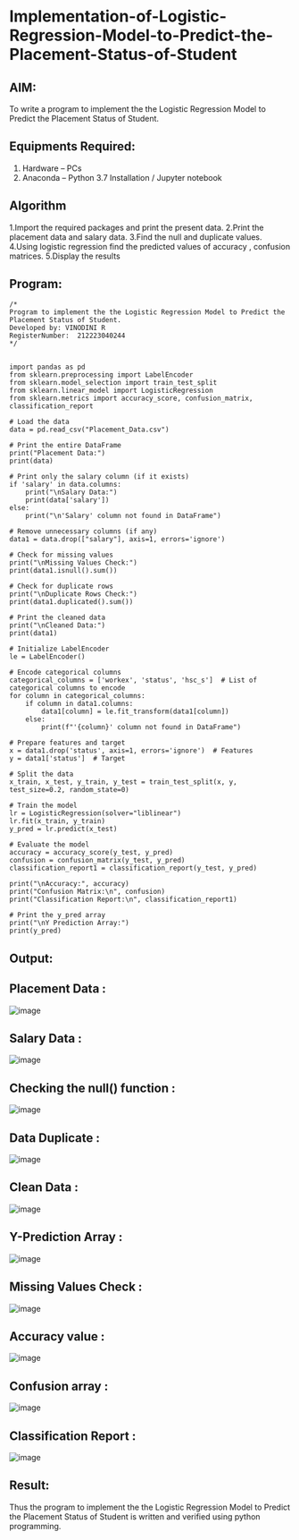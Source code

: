 # Implementation-of-Logistic-Regression-Model-to-Predict-the-Placement-Status-of-Student

## AIM:
To write a program to implement the the Logistic Regression Model to Predict the Placement Status of Student.

## Equipments Required:
1. Hardware – PCs
2. Anaconda – Python 3.7 Installation / Jupyter notebook

## Algorithm
1.Import the required packages and print the present data.
2.Print the placement data and salary data.
3.Find the null and duplicate values.
4.Using logistic regression find the predicted values of accuracy , confusion matrices.
5.Display the results

## Program:
```
/*
Program to implement the the Logistic Regression Model to Predict the Placement Status of Student.
Developed by: VINODINI R
RegisterNumber:  212223040244
*/


import pandas as pd
from sklearn.preprocessing import LabelEncoder
from sklearn.model_selection import train_test_split
from sklearn.linear_model import LogisticRegression
from sklearn.metrics import accuracy_score, confusion_matrix, classification_report

# Load the data
data = pd.read_csv("Placement_Data.csv")

# Print the entire DataFrame
print("Placement Data:")
print(data)

# Print only the salary column (if it exists)
if 'salary' in data.columns:
    print("\nSalary Data:")
    print(data['salary'])
else:
    print("\n'Salary' column not found in DataFrame")

# Remove unnecessary columns (if any)
data1 = data.drop(["salary"], axis=1, errors='ignore')

# Check for missing values
print("\nMissing Values Check:")
print(data1.isnull().sum())

# Check for duplicate rows
print("\nDuplicate Rows Check:")
print(data1.duplicated().sum())

# Print the cleaned data
print("\nCleaned Data:")
print(data1)

# Initialize LabelEncoder
le = LabelEncoder()

# Encode categorical columns
categorical_columns = ['workex', 'status', 'hsc_s']  # List of categorical columns to encode
for column in categorical_columns:
    if column in data1.columns:
        data1[column] = le.fit_transform(data1[column])
    else:
        print(f"'{column}' column not found in DataFrame")

# Prepare features and target
x = data1.drop('status', axis=1, errors='ignore')  # Features
y = data1['status']  # Target

# Split the data
x_train, x_test, y_train, y_test = train_test_split(x, y, test_size=0.2, random_state=0)

# Train the model
lr = LogisticRegression(solver="liblinear")
lr.fit(x_train, y_train)
y_pred = lr.predict(x_test)

# Evaluate the model
accuracy = accuracy_score(y_test, y_pred)
confusion = confusion_matrix(y_test, y_pred)
classification_report1 = classification_report(y_test, y_pred)

print("\nAccuracy:", accuracy)
print("Confusion Matrix:\n", confusion)
print("Classification Report:\n", classification_report1)

# Print the y_pred array
print("\nY Prediction Array:")
print(y_pred)

```

## Output:
## Placement Data :
![image](https://github.com/user-attachments/assets/f11b4bad-9971-4743-8a7d-805395fd1651)
## Salary Data :
![image](https://github.com/user-attachments/assets/d7a9bca2-ba40-4fc2-9b15-52e88e7aa6b0)
## Checking the null() function :
![image](https://github.com/user-attachments/assets/83abc147-e2f1-4af2-8188-ad69f412fa54)
## Data Duplicate :
![image](https://github.com/user-attachments/assets/63dda5bb-c0d2-4042-bb0c-fd805e98e3a2)
## Clean Data :
![image](https://github.com/user-attachments/assets/c05455b7-4279-4ac3-b095-6ee20f330d9a)
## Y-Prediction Array :
![image](https://github.com/user-attachments/assets/f7c25ad4-5e81-4d98-bafc-adb95e90bc7a)
## Missing Values Check :
![image](https://github.com/user-attachments/assets/fb9c5782-0b08-4953-9149-5132b25540a5)
## Accuracy value :
![image](https://github.com/user-attachments/assets/4f0e9014-3864-4456-aa48-ab2a1324eddd)
## Confusion array :
![image](https://github.com/user-attachments/assets/d7e0f1c4-a447-413e-86b9-8c3722c22df5)
## Classification Report :
![image](https://github.com/user-attachments/assets/f9dfce0b-608d-4aed-8de9-9fbbe28e96ba)

## Result:
Thus the program to implement the the Logistic Regression Model to Predict the Placement Status of Student is written and verified using python programming.
